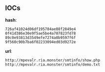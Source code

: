 
## IOCs

__hash__:

```text
726af41024d06df195784ae88f2849e4
0f41d386e30e9f5ae5be4a707823fd78
89c0e93813d3549efe7274a0b9597f6f
9f560c90b7ba6f02233094ed03d9272e
```
__url__:

```text
http://mpevalr.ria.monster/smtinfo/show.php
http://mpevalr.ria.monster/smtinfo/demo.txt
```